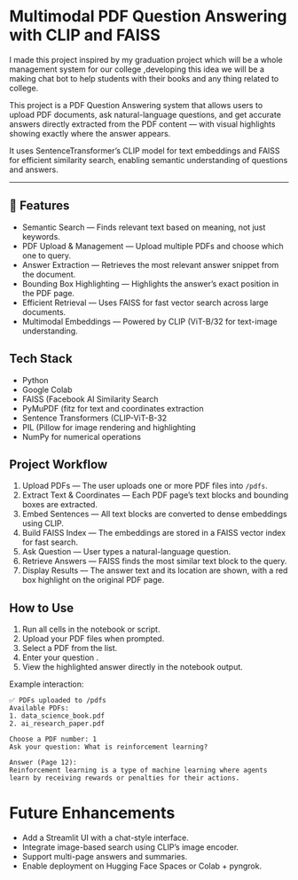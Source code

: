 # Multimodal PDF Question Answering with CLIP and FAISS

 I made this project inspired by my graduation project which will be a whole 
management system for our college ,developing this idea we will be a making chat bot to help students with their books and any thing related to college.



This project is a  PDF Question Answering system  that allows users to upload PDF documents, ask natural-language questions, and get accurate answers  directly extracted from the PDF content  — with  visual highlights  showing exactly where the answer appears.

It uses  SentenceTransformer’s CLIP model  for text embeddings and  FAISS  for efficient similarity search, enabling  semantic understanding  of questions and answers.

---

## 🚀 Features

-    Semantic Search  — Finds relevant text based on meaning, not just keywords.  
-    PDF Upload & Management  — Upload multiple PDFs and choose which one to query.  
-    Answer Extraction  — Retrieves the most relevant answer snippet from the document.  
-    Bounding Box Highlighting  — Highlights the answer’s exact position in the PDF page.  
-    Efficient Retrieval  — Uses  FAISS  for fast vector search across large documents.  
-    Multimodal Embeddings  — Powered by  CLIP (ViT-B/32  for text-image understanding.  

 
##   Tech Stack

-  Python   
-  Google Colab 
-  FAISS (Facebook AI Similarity Search 
-  PyMuPDF (fitz  for text and coordinates extraction
-  Sentence Transformers (CLIP-ViT-B-32 
-  PIL (Pillow  for image rendering and highlighting
-  NumPy  for numerical operations

 

##   Project Workflow

1.  Upload PDFs  — The user uploads one or more PDF files into `/pdfs`.  
2.  Extract Text & Coordinates  — Each PDF page’s text blocks and bounding boxes are extracted.  
3.  Embed Sentences  — All text blocks are converted to dense embeddings using CLIP.  
4.  Build FAISS Index  — The embeddings are stored in a FAISS vector index for fast search.  
5.  Ask Question  — User types a natural-language question.  
6.  Retrieve Answers  — FAISS finds the most similar text block to the query.  
7.  Display Results  — The answer text and its location are shown, with a  red box highlight  on the original PDF page.


 
 

##   How to Use

1.  Run all cells  in the notebook or script.
2.  Upload your PDF files  when prompted.
3. Select a PDF from the list.
4. Enter your  question .
5. View the  highlighted answer  directly in the notebook output.

Example interaction:
```
✅ PDFs uploaded to /pdfs
Available PDFs:
1. data_science_book.pdf
2. ai_research_paper.pdf

Choose a PDF number: 1
Ask your question: What is reinforcement learning?

Answer (Page 12):
Reinforcement learning is a type of machine learning where agents learn by receiving rewards or penalties for their actions.
```

 

   # Future Enhancements

- Add a  Streamlit UI  with a chat-style interface.  
- Integrate  image-based search  using CLIP’s image encoder.  
- Support  multi-page answers  and summaries.  
- Enable  deployment on Hugging Face Spaces  or  Colab + pyngrok.

 

 
